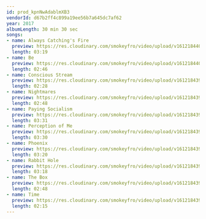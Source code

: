 ```yaml
---
id: prod_kpnNwAdablmXB3
vendorId: d67b2ff4c899a19ee56b7a645dc7af62
year: 2017
albumLength: 30 min 30 sec
songs: 
- name: Always Catching's Fire
  preview: https://res.cloudinary.com/smokeyfro/video/upload/v1612184402/fof-audio/jonty-hendrix/phoenix/xm0tyspmcymgxs8mp9lx.mp3
  length: 03:19
- name: Be
  preview: https://res.cloudinary.com/smokeyfro/video/upload/v1612184400/fof-audio/jonty-hendrix/phoenix/xzbj19wt3u3fnbduwykp.mp3
  length: 02:46
- name: Conscious Stream
  preview: https://res.cloudinary.com/smokeyfro/video/upload/v1612184399/fof-audio/jonty-hendrix/phoenix/yru7drqzejozrr25s6m3.mp3
  length: 02:28
- name: Nightmares
  preview: https://res.cloudinary.com/smokeyfro/video/upload/v1612184399/fof-audio/jonty-hendrix/phoenix/yru7drqzejozrr25s6m3.mp3
  length: 02:48
- name: Paying Socialism
  preview: https://res.cloudinary.com/smokeyfro/video/upload/v1612184397/fof-audio/jonty-hendrix/phoenix/lkadua3qluffq9zde6rf.mp3
  length: 03:31
- name: Perception of Me
  preview: https://res.cloudinary.com/smokeyfro/video/upload/v1612184395/fof-audio/jonty-hendrix/phoenix/bjl4fhfdthtotlsdqtsh.mp3
  length: 03:30
- name: Phoenix
  preview: https://res.cloudinary.com/smokeyfro/video/upload/v1612184394/fof-audio/jonty-hendrix/phoenix/xkviymdduacqz7gbewj3.mp3
  length: 03:20
- name: Rabbit Hole
  preview: https://res.cloudinary.com/smokeyfro/video/upload/v1612184394/fof-audio/jonty-hendrix/phoenix/f92cirnd6qgcdxoaxf1r.mp3
  length: 03:18
- name: The Box
  preview: https://res.cloudinary.com/smokeyfro/video/upload/v1612184393/fof-audio/jonty-hendrix/phoenix/i1rbrhzaxafbbpgij2p9.mp3
  length: 02:48
- name: Time
  preview: https://res.cloudinary.com/smokeyfro/video/upload/v1612184392/fof-audio/jonty-hendrix/phoenix/xibbcqup4jnnpab3blru.mp3
  length: 02:15
---
```

